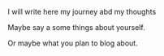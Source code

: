 I will write here my journey abd my thoughts

Maybe say a some things about yourself.

Or maybe what you plan to blog about.
